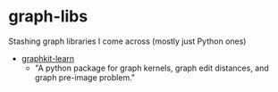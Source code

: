 # graph-libs
Stashing graph libraries I come across (mostly just Python ones)

- [graphkit-learn](https://github.com/jajupmochi/graphkit-learn)
  - "A python package for graph kernels, graph edit distances, and graph pre-image problem."
